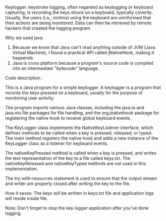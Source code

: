 Keylogger:
keystroke logging, often regarded as keylogging or keyboard capturing, is recording the keys struck on a keyboard,
typically covertly. Usually, the users (i.e., victims) using the keyboard are uninformed that their actions 
are being monitored. Data can then be retrieved by remote hackers that created the logging program.

Why we used java:
 1. Because we know that Java can't read anything outside of JVM (Java Virtual Machine),
  I found a practical API called jNativeHook, making it happends.
 2. Java is cross platform because a program's source code is compiled into an intermediate "bytecode" language.

Code description :

This is a Java program for a simple keylogger. A keylogger is a program that records the keys pressed on a keyboard, usually for the purpose of monitoring user activity.

The program imports various Java classes, including the java.io and java.nio.file packages for file handling, and the org.jnativehook package for registering the native hook to receive global keyboard events.

The KeyLogger class implements the NativeKeyListener interface, which defines methods to be called when a key is pressed, released, or typed. The main method registers the native hook and adds a new instance of the KeyLogger class as a listener for keyboard events.

The nativeKeyPressed method is called when a key is pressed, and writes the text representation of the key to a file called keys.txt. The nativeKeyReleased and nativeKeyTyped methods are not used in this implementation.

The try-with-resources statement is used to ensure that the output stream and writer are properly closed after writing the key to the file.


How it saves:
The keys will be written in keys.txt file and application logs will reside inside file.

Note: Don't forget to stop the key logger application after you've done logging.
